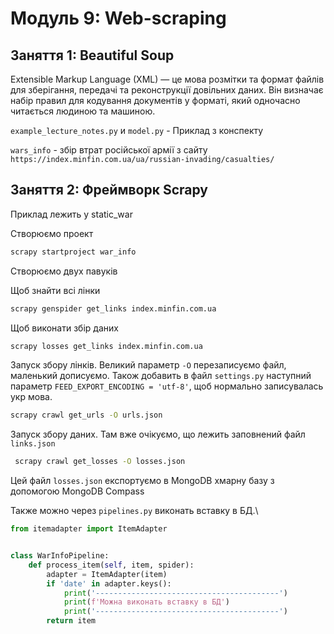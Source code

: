# Модуль 9: Web-scraping

## Заняття 1: Beautiful Soup
Extensible Markup Language (XML) — це мова розмітки та формат файлів для зберігання, передачі та реконструкції довільних даних. Він визначає набір правил для кодування документів у форматі, який одночасно читається людиною та машиною.

`example_lecture_notes.py` и `model.py` - Приклад з конспекту

`wars_info` - збір втрат російської армії з сайту `https://index.minfin.com.ua/ua/russian-invading/casualties/`

## Заняття 2: Фреймворк Scrapy
Приклад лежить у static_war

Створюємо проект

```bash
scrapy startproject war_info
```

Створюємо двух павуків

Щоб знайти всі лінки

```bash
scrapy genspider get_links index.minfin.com.ua
```

Щоб виконати збір даних

```bash
scrapy losses get_links index.minfin.com.ua
```

Запуск збору лінків. Великий параметр `-O` перезаписуємо файл, маленький дописуємо. Також добавить в файл `settings.py`
наступний параметр `FEED_EXPORT_ENCODING = 'utf-8'`, щоб нормально записувалась укр мова.

```bash
scrapy crawl get_urls -O urls.json
```

Запуск збору даних. Там вже очікуємо, що лежить заповнений файл `links.json`

```bash
 scrapy crawl get_losses -O losses.json

```

Цей файл `losses.json` експортуємо в MongoDB хмарну базу з допомогою MongoDB Compass

Также можно через `pipelines.py` виконать вставку в БД.\

```python
from itemadapter import ItemAdapter


class WarInfoPipeline:
    def process_item(self, item, spider):
        adapter = ItemAdapter(item)
        if 'date' in adapter.keys():
            print('-----------------------------------------')
            print(f'Можна виконать вставку в БД')
            print('-----------------------------------------')
        return item
```